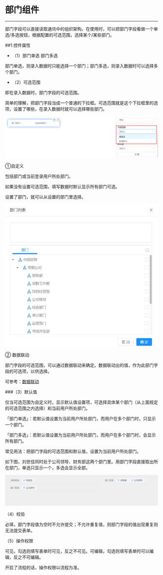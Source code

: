 # 部门组件
***
部门字段可以直接读取通讯中的组织架构，在使用时，可以把部门字段看做一个单选/多选按钮，根据配置的可选范围，选择某个/某些部门。

##1.控件属性

* （1）部门单选 部门多选

部门单选，则录入数据时只能选择一个部门；部门多选，则录入数据时可以选择多个部门。

* （2）可选范围

即在录入数据时，部门字段的可选范围。

简单的理解，把部门字段当成一个普通的下拉框。可选范围就是这个下拉框里的选项，设置了哪些，在录入数据时就可以选择哪些部门。

![部门组件1][部门组件1]

①自定义

包括部门或当前登录用户所处部门。

如果没有设置可选范围，填写数据时默认显示所有部门可选。

设置了部门，就可以从设置的部门里选择。

![部门组件2][部门组件2]

② 数据联动

部门字段的可选范围，可以通过数据联动来确定。数据联动出的值，作为此部门字段的可选项，以供选择。

可参考：[数据联动][数据联动]

###（3）默认值

仅当可选范围为自定义时，显示默认值设置项，可选择具体某个部门（从上面规定的可选范围之内选择）和当前用户所处部门。

「部门单选」：若默认值设置为当前用户所处部门，而用户在多个部门时，只显示一个部门。

「部门多选」：若默认值设置为当前用户所处部门，而用户在多个部门时，会显示所有部门。

常见用法：把部门字段的可选范围和默认值，设置为当前用户所处部门。

如下图，刘世佳同时处于公司领导、财务部这两个部门里。用部门字段直接取出所在部门，单选只显示一个，多选会显示全部。

![部门组件3][部门组件3]

（4）校验

必填，部门字段值为空时不允许提交；不允许重复值，则部门字段的值出现重复则无法提交表单。

（5）操作权限

可见，勾选则填写表单时可见，反之不可见。可编辑，勾选则填写表单时可以编辑，反之不可编辑。

开启了流程的话，操作权限以流程为准。



[部门组件1]:..\assets\设计页面\部门组件1.jpg
[部门组件2]:..\assets\设计页面\部门组件2.jpg
[数据联动]:.\数据联动\数据联动.html
[部门组件3]:..\assets\设计页面\部门组件3.jpg
